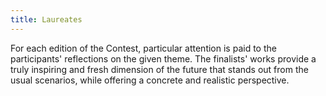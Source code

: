 ```yaml
---
title: Laureates
---
```

For each edition of the Contest, particular attention is paid to the participants' reflections on the given theme. The finalists' works provide a truly inspiring and fresh dimension of the future that stands out from the usual scenarios, while offering a concrete and realistic perspective.